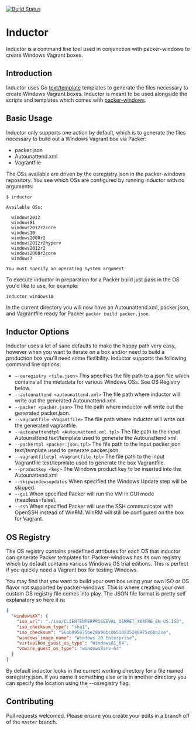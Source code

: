 [![Build Status](https://travis-ci.org/joefitzgerald/inductor.svg?branch=master)](https://travis-ci.org/joefitzgerald/inductor)

# Inductor

Inductor is a command line tool used in conjunction with packer-windows to
create Windows Vagrant boxes.

## Introduction

Inductor uses Go [text/template](http://golang.org/pkg/text/template/) templates
to generate the files necessary to create Windows Vagrant boxes. Inductor is
meant to be used alongside the scripts and templates which comes with
[packer-windows](https://github.com/joefitzgerald/packer-windows).

## Basic Usage

Inductor only supports one action by default, which is to generate the files
necessary to build out a Windows Vagrant box via Packer:

- packer.json
- Autounattend.xml
- Vagrantfile

The OSs available are driven by the osregistry.json in the packer-windows
repository. You see which OSs are configured by running inductor with no
arguments:

```
$ inductor

Available OSs:

  windows2012
  windows81
  windows2012r2core
  windows10
  windows2008r2
  windows2012r2hyperv
  windows2012r2
  windows2008r2core
  windows7

You must specify an operating system argument
```

To execute inductor in preparation for a Packer build just pass in the OS you'd
like to use, for example:

```
inductor windows10
```

In the current directory you will now have an Autounattend.xml, packer.json, and
Vagrantfile ready for Packer `packer build packer.json`.

## Inductor Options

Inductor uses a lot of sane defaults to make the happy path very easy,
however when you want to iterate on a box and/or need to build a production box
you'll need some flexibility. Inductor supports the following command line
options:

- `--osregistry <file.json>` This specifies the file path to a json file which
contains all the metadata for various Windows OSs. See OS Registry below.
- `--autounattend <autounattend.xml>` The file path where inductor will write
out the generated Autounattend.xml.
- `--packer <packer.json>` The file path where inductor will write out the
generated packer.json.
- `--vagrantfile <Vagantfile>` The file path where inductor will write out the
generated vagrantfile.
- `--autounattendtpl <Autounattend.xml.tpl>` The file path to the input
Autounattend text/template used to generate the Autounattend.xml.
- `--packertpl <packer.json.tpl>` The file path to the input packer.json
text/template used to generate packer.json.
- `--vagrantfiletpl <Vagrantfile.tpl>` The file path to the input Vagrantfile
text/tepmlate used to generate the box Vagrantfile.
- `--productkey <key>` The Windows product key to be inserted into the
Autounattend.xml
- `--skipwindowsupdates` When specified the Windows Update step will be skipped.
- `--gui` When specified Packer will run the VM in GUI mode (headless=false).
- `--ssh` When specified Packer will use the SSH communicator with OpenSSH
instead of WinRM. WinRM will still be configured on the box for Vagrant.

## OS Registry

The OS registry contains predefined attributes for each OS that inductor can
generate Packer templates for. Packer-windows has its own registry which by
default contains various Windows OS trial editions. This is perfect if you
quickly need a Vagrant box for testing Windows.

You may find that you want to build your own box using your own ISO or OS flavor
not supported by packer-windows. This is where creating your own custom OS
registry file comes into play. The JSON file format is pretty self explanatory
so here it is:

```json
{
  "windowsXX": {
    "iso_url": "./iso/CLIENTENTERPRISEEVAL_OEMRET_X64FRE_EN-US.ISO",
    "iso_checksum_type": "sha1",
    "iso_checksum": "56ab095075be28a90bc0b510835280975c6bb2ce",
    "windows_image_name": "Windows 10 Enterprise",
    "virtualbox_guest_os_type": "Windows81_64",
    "vmware_guest_os_type": "windows8srv-64"
  }
}
```

By default inductor looks in the current working directory for a file named
osregistry.json. If you name it something else or is in another directory
you can specify the location using the --osregistry flag.

## Contributing

Pull requests welcomed. Please ensure you create your edits in a branch off of
the `master` branch.
